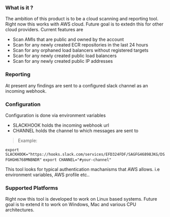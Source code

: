 ### What is it ? 
The ambition of this product is to be a cloud scanning and reporting tool. Right now this works with AWS cloud. Future goal is to extedn this for other cloud providers.
Current features are 
- Scan AMIs that are public and owned by the account
- Scan for any newly created ECR repositories in the last 24 hours
- Scan for any orphaned load balancers without registered targets
- Scan for any newly created public load balancers
- Scan for any newly created public IP addresses

### Reporting
At present any findings are sent to a configured slack channel as an incoming webhook.

### Configuration
Configuration is done via environment variables
- SLACKHOOK holds the incoming webhook url 
- CHANNEL holds the channel to which messages are sent to

> Example:

`export SLACKHOOK="https://hooks.slack.com/services/EFD324FDF/SAGFG46898JKG/DSFGHGH6768MNBNDR"`
`export CHANNEL="#your-channel"`

This tool looks for typical authentication machanisms that AWS allows. i.e environment variables, AWS profile etc..
### Supported Platforms
Right now this tool is developed to work on Linux based systems. Future goal is to extend it to work on Windows, Mac and various CPU architectures.